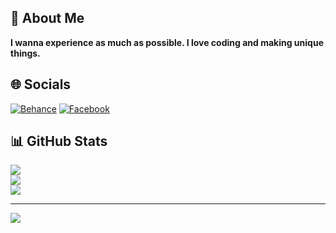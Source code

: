 ## 💫 About Me
__I wanna experience as much as possible. I love coding and making unique things.__


## 🌐 Socials
[![Behance](https://img.shields.io/badge/Behance-1769ff?logo=behance&logoColor=white)](https://behance.net/honhanpeter17) [![Facebook](https://img.shields.io/badge/Facebook-%231877F2.svg?logo=Facebook&logoColor=white)](https://facebook.com/NhanHo.2305/) 
## 📊 GitHub Stats
![](https://github-readme-stats.vercel.app/api?username=NhanHoPeter217&theme=blueberry&hide_border=true&include_all_commits=true&count_private=true)<br/>
![](https://github-readme-streak-stats.herokuapp.com/?user=NhanHoPeter217&theme=blueberry&hide_border=true)<br/>
![](https://github-readme-stats.vercel.app/api/top-langs/?username=NhanHoPeter217&theme=blueberry&hide_border=true&include_all_commits=true&count_private=true&layout=compact)

---
[![](https://visitcount.itsvg.in/api?id=NhanHoPeter217&icon=0&color=0)](https://visitcount.itsvg.in)

<!-- Proudly created with GPRM ( https://gprm.itsvg.in ) -->
